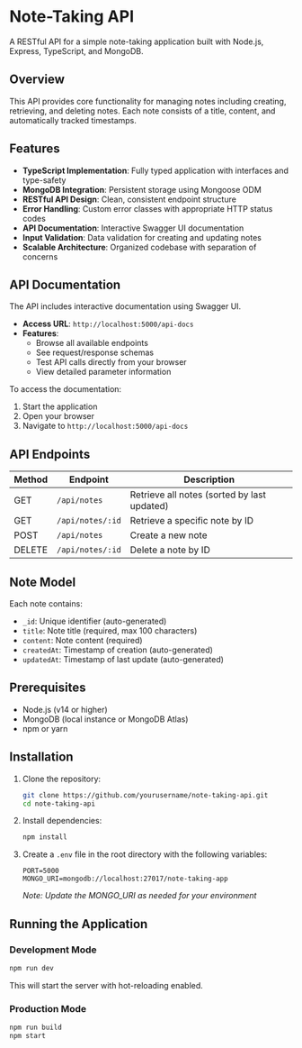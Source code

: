 # Note-Taking API
 
 A RESTful API for a simple note-taking application built with Node.js, Express, TypeScript, and MongoDB.
 
 ## Overview
 
 This API provides core functionality for managing notes including creating, retrieving, and deleting notes. Each note consists of a title, content, and automatically tracked timestamps.
 
 ## Features
 
 - **TypeScript Implementation**: Fully typed application with interfaces and type-safety
 - **MongoDB Integration**: Persistent storage using Mongoose ODM
 - **RESTful API Design**: Clean, consistent endpoint structure
 - **Error Handling**: Custom error classes with appropriate HTTP status codes
 - **API Documentation**: Interactive Swagger UI documentation
 - **Input Validation**: Data validation for creating and updating notes
 - **Scalable Architecture**: Organized codebase with separation of concerns
 
 ## API Documentation
 
 The API includes interactive documentation using Swagger UI.
 
 - **Access URL**: `http://localhost:5000/api-docs`
 - **Features**:
   - Browse all available endpoints
   - See request/response schemas
   - Test API calls directly from your browser
   - View detailed parameter information
 
 To access the documentation:
 1. Start the application
 2. Open your browser
 3. Navigate to `http://localhost:5000/api-docs`
 
 ## API Endpoints
 
 | Method | Endpoint | Description |
 |--------|----------|-------------|
 | GET | `/api/notes` | Retrieve all notes (sorted by last updated) |
 | GET | `/api/notes/:id` | Retrieve a specific note by ID |
 | POST | `/api/notes` | Create a new note |
 | DELETE | `/api/notes/:id` | Delete a note by ID |
 
 ## Note Model
 
 Each note contains:
 
 - `_id`: Unique identifier (auto-generated)
 - `title`: Note title (required, max 100 characters)
 - `content`: Note content (required)
 - `createdAt`: Timestamp of creation (auto-generated)
 - `updatedAt`: Timestamp of last update (auto-generated)
 
 ## Prerequisites
 
 - Node.js (v14 or higher)
 - MongoDB (local instance or MongoDB Atlas)
 - npm or yarn
 
 ## Installation
 
 1. Clone the repository:
    ```bash
    git clone https://github.com/yourusername/note-taking-api.git
    cd note-taking-api
    ```
 
 2. Install dependencies:
    ```bash
    npm install
    ```
 
 3. Create a `.env` file in the root directory with the following variables:
    ```
    PORT=5000
    MONGO_URI=mongodb://localhost:27017/note-taking-app
    ```
    *Note: Update the MONGO_URI as needed for your environment*
 
 ## Running the Application
 
 ### Development Mode
 
 ```bash
 npm run dev
 ```
 
 This will start the server with hot-reloading enabled.
 
 ### Production Mode
 
 ```bash
 npm run build
 npm start
 ```